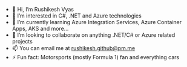

<!---
ruvyas/ruvyas is a ✨ special ✨ repository because its `README.md` (this file) appears on your GitHub profile.
You can click the Preview link to take a look at your changes.
--->
- 👋 Hi, I’m Rushikesh Vyas
- 👀 I’m interested in C#, .NET and Azure technologies
- 🌱 I’m currently learning Azure Integration Services, Azure Container Apps, AKS and more...
- 💞️ I’m looking to collaborate on anything .NET/C# or Azure related projects
- 📫 You can email me at rushikesh.github@pm.me
- ⚡ Fun fact: Motorsports (mostly Formula 1) fan and everything cars
